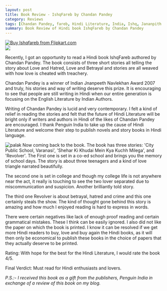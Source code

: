 ```yaml
---
layout: post
title: Book Review - IshqFareb by Chandan Pandey
category: Reviews
tags: [Chandan Pandey, fareb, Hindi Literature, India, Ishq, Jananpith Award, Penguin India, Standard Hindi, Varanasi]
summary: Book Review of Hindi book IshqFareb by Chandan Pandey
---
```

[![Buy Ishqfareb from Flipkart.com](http://img6a.flixcart.com/image/book/5/7/9/ishqfareb-275x275-imadbrjesafwbyyk.jpeg)](http://www.flipkart.com/ishqfareb-014341657x/p/itmdbzvtgu4gyajt?pid=9780143416579&amp;affid=palakmathu)
<br>
[![](http://img7a.flixcart.com/www/prod/images/buy_btn_4-2e64b79e.png)](http://www.flipkart.com/ishqfareb-014341657x/p/itmdbzvtgu4gyajt?pid=9780143416579&amp;affid=palakmathu)

Recently, I got an opportunity to read a Hindi book IshqFareb authored by Chandan Pandey. The book consists of three short stories all telling the story about Love and Hatred, Love and Betrayal and stories are all weaved with how love is cheated with treachery.

Chandan Pandey is a winner of Indian Jnanpeeth Navlekhan Award 2007 and truly, his stories and way of writing deserve this prize. It is encouraging to see that people are still writing in Hindi when our entire generation is focusing on the English Literature by Indian Authors.

Writing of Chandan Pandey is lucid and very contemporary. I felt a kind of relief in reading the stories and felt that the future of Hindi Literature will be bright only if writers and authors in Hindi of the likes of Chandan Pandey are encouraged. I thank Penguin India to take up the cause of Hindi Literature and welcome their step to publish novels and story books in Hindi language.

![palak](http://www.blogadda.com/images/ba_tagline.png)
Now coming back to the book. The book has three stories: 'City Public School, Varanasi', 'Shehar Ki Khudai Mein Kya Kuchh Milega', and 'Revolver'. The First one is set in a co-ed school and brings you the memory of school days. The story is about three teenagers and a kind of love triangle narrated beautifully.

The second one is set in college and though my college life is not anywhere near the act, it really is touching to see the two lover separated due to miscommunication and suspicion. Another brilliantly told story.

The third one Revolver is about betrayal, hatred and crime and this one certainly steals the show. The kind of thought gone behind this story is amazing and how much I enjoyed reading is hard to express in words.

There were certain negatives like lack of enough proof reading and certain grammatical mistakes. These I think can be easily ignored. I also did not like the paper on which the book is printed. I know it can be resolved if we get more Hindi readers to buy, love and buy again the Hindi books, as it will then only be economical to publish these books in the choice of papers that they actually deserve to be printed.

Rating: With hope for the best for the Hindi Literature, I would rate the book 4/5.

Final Verdict: Must read for Hindi enthusiasts and lovers.  


*P.S.:- I received this book as a gift from the publishers, Penguin India in exchange of a review of this book on my blog.* 

